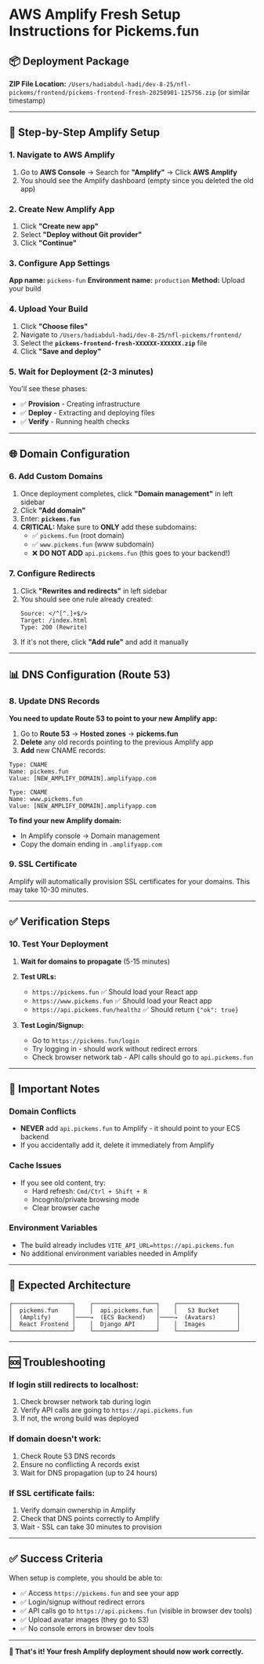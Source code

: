# AWS Amplify Fresh Setup Instructions for Pickems.fun

## 📦 Deployment Package
**ZIP File Location:** `/Users/hadiabdul-hadi/dev-8-25/nfl-pickems/frontend/pickems-frontend-fresh-20250901-125756.zip` (or similar timestamp)

---

## 🚀 Step-by-Step Amplify Setup

### 1. Navigate to AWS Amplify
1. Go to **AWS Console** → Search for **"Amplify"** → Click **AWS Amplify**
2. You should see the Amplify dashboard (empty since you deleted the old app)

### 2. Create New Amplify App
1. Click **"Create new app"**
2. Select **"Deploy without Git provider"**
3. Click **"Continue"**

### 3. Configure App Settings
**App name:** `pickems-fun`
**Environment name:** `production`
**Method:** Upload your build

### 4. Upload Your Build
1. Click **"Choose files"**
2. Navigate to `/Users/hadiabdul-hadi/dev-8-25/nfl-pickems/frontend/`
3. Select the **`pickems-frontend-fresh-XXXXXX-XXXXXX.zip`** file
4. Click **"Save and deploy"**

### 5. Wait for Deployment (2-3 minutes)
You'll see these phases:
- ✅ **Provision** - Creating infrastructure
- ✅ **Deploy** - Extracting and deploying files  
- ✅ **Verify** - Running health checks

---

## 🌐 Domain Configuration

### 6. Add Custom Domains
1. Once deployment completes, click **"Domain management"** in left sidebar
2. Click **"Add domain"**
3. Enter: **`pickems.fun`**
4. **CRITICAL:** Make sure to **ONLY** add these subdomains:
   - ✅ `pickems.fun` (root domain)
   - ✅ `www.pickems.fun` (www subdomain)
   - ❌ **DO NOT ADD** `api.pickems.fun` (this goes to your backend!)

### 7. Configure Redirects
1. Click **"Rewrites and redirects"** in left sidebar
2. You should see one rule already created:
   ```
   Source: </^[^.]+$/>
   Target: /index.html
   Type: 200 (Rewrite)
   ```
3. If it's not there, click **"Add rule"** and add it manually

---

## 📊 DNS Configuration (Route 53)

### 8. Update DNS Records
**You need to update Route 53 to point to your new Amplify app:**

1. Go to **Route 53** → **Hosted zones** → **pickems.fun**
2. **Delete** any old records pointing to the previous Amplify app
3. **Add** new CNAME records:

```
Type: CNAME
Name: pickems.fun
Value: [NEW_AMPLIFY_DOMAIN].amplifyapp.com

Type: CNAME  
Name: www.pickems.fun
Value: [NEW_AMPLIFY_DOMAIN].amplifyapp.com
```

**To find your new Amplify domain:**
- In Amplify console → Domain management
- Copy the domain ending in `.amplifyapp.com`

### 9. SSL Certificate
Amplify will automatically provision SSL certificates for your domains. This may take 10-30 minutes.

---

## ✅ Verification Steps

### 10. Test Your Deployment

1. **Wait for domains to propagate** (5-15 minutes)
2. **Test URLs:**
   - `https://pickems.fun` ✅ Should load your React app
   - `https://www.pickems.fun` ✅ Should load your React app
   - `https://api.pickems.fun/healthz` ✅ Should return `{"ok": true}`

3. **Test Login/Signup:**
   - Go to `https://pickems.fun/login`
   - Try logging in - should work without redirect errors
   - Check browser network tab - API calls should go to `api.pickems.fun`

---

## 🔧 Important Notes

### Domain Conflicts
- **NEVER** add `api.pickems.fun` to Amplify - it should point to your ECS backend
- If you accidentally add it, delete it immediately from Amplify

### Cache Issues
- If you see old content, try:
  - Hard refresh: `Cmd/Ctrl + Shift + R`
  - Incognito/private browsing mode
  - Clear browser cache

### Environment Variables
- The build already includes `VITE_API_URL=https://api.pickems.fun`
- No additional environment variables needed in Amplify

---

## 📱 Expected Architecture

```
┌─────────────────┐    ┌──────────────────┐    ┌─────────────────┐
│  pickems.fun    │    │  api.pickems.fun │    │   S3 Bucket     │
│  (Amplify)      │────→  (ECS Backend)   │────→  (Avatars)      │
│  React Frontend │    │  Django API      │    │  Images         │
└─────────────────┘    └──────────────────┘    └─────────────────┘
```

---

## 🆘 Troubleshooting

### If login still redirects to localhost:
1. Check browser network tab during login
2. Verify API calls are going to `https://api.pickems.fun`
3. If not, the wrong build was deployed

### If domain doesn't work:
1. Check Route 53 DNS records
2. Ensure no conflicting A records exist
3. Wait for DNS propagation (up to 24 hours)

### If SSL certificate fails:
1. Verify domain ownership in Amplify
2. Check that DNS points correctly to Amplify
3. Wait - SSL can take 30 minutes to provision

---

## ✅ Success Criteria

When setup is complete, you should be able to:
- ✅ Access `https://pickems.fun` and see your app
- ✅ Login/signup without redirect errors  
- ✅ API calls go to `https://api.pickems.fun` (visible in browser dev tools)
- ✅ Upload avatar images (they go to S3)
- ✅ No console errors in browser dev tools

---

**🎉 That's it! Your fresh Amplify deployment should now work correctly.**